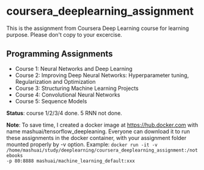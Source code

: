 # coursera_deeplearning_assignment
This is the assignment from Coursera Deep Learning course for learning purpose. Please don't copy to your excercise.

## Programming Assignments
- Course 1: Neural Networks and Deep Learning
- Course 2: Improving Deep Neural Networks: Hyperparameter tuning, Regularization and Optimization
- Course 3: Structuring Machine Learning Projects
- Course 4: Convolutional Neural Networks
- Course 5: Sequence Models

**Status**: course 1/2/3/4 done. 5 RNN not done.

**Note**: To save time, I created a docker image at https://hub.docker.com with name mashuai/tensorflow_deepleaning. Everyone can download it to run these assignments in the docker container, with your assignment folder mounted properly by -v option. 
Example: <code>docker run -it -v /home/mashuai/study/deeplearning/coursera_deeplearning_assignment:/notebooks  -p 80:8888 mashuai/machine_learning_default:xxx</code>
